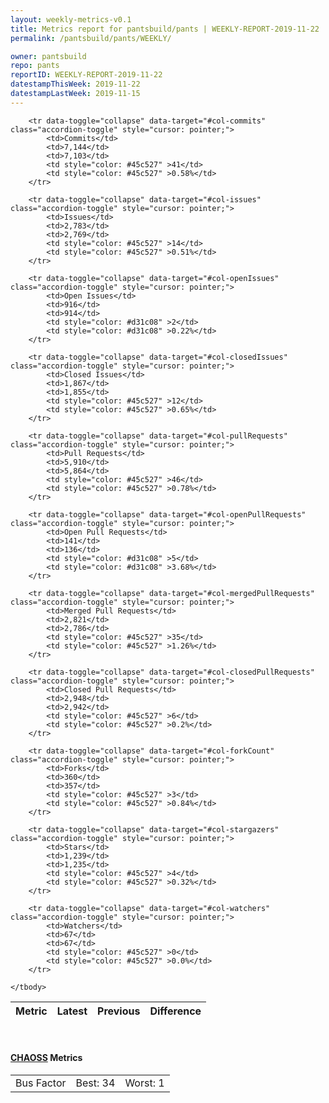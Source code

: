 ```yaml
---
layout: weekly-metrics-v0.1
title: Metrics report for pantsbuild/pants | WEEKLY-REPORT-2019-11-22
permalink: /pantsbuild/pants/WEEKLY/

owner: pantsbuild
repo: pants
reportID: WEEKLY-REPORT-2019-11-22
datestampThisWeek: 2019-11-22
datestampLastWeek: 2019-11-15
---
```




<table class="table table-condensed" style="border-collapse:collapse;">
    <thead>
    <tr>
        <th>Metric</th>
        <th>Latest</th>
        <th>Previous</th>
        <th colspan="2" style="text-align: center;">Difference</th>
    </tr>
    </thead>
    <tbody>

        <tr data-toggle="collapse" data-target="#col-commits" class="accordion-toggle" style="cursor: pointer;">
            <td>Commits</td>
            <td>7,144</td>
            <td>7,103</td>
            <td style="color: #45c527" >41</td>
            <td style="color: #45c527" >0.58%</td>
        </tr>
        
        <tr data-toggle="collapse" data-target="#col-issues" class="accordion-toggle" style="cursor: pointer;">
            <td>Issues</td>
            <td>2,783</td>
            <td>2,769</td>
            <td style="color: #45c527" >14</td>
            <td style="color: #45c527" >0.51%</td>
        </tr>
        
        <tr data-toggle="collapse" data-target="#col-openIssues" class="accordion-toggle" style="cursor: pointer;">
            <td>Open Issues</td>
            <td>916</td>
            <td>914</td>
            <td style="color: #d31c08" >2</td>
            <td style="color: #d31c08" >0.22%</td>
        </tr>
        
        <tr data-toggle="collapse" data-target="#col-closedIssues" class="accordion-toggle" style="cursor: pointer;">
            <td>Closed Issues</td>
            <td>1,867</td>
            <td>1,855</td>
            <td style="color: #45c527" >12</td>
            <td style="color: #45c527" >0.65%</td>
        </tr>
        
        <tr data-toggle="collapse" data-target="#col-pullRequests" class="accordion-toggle" style="cursor: pointer;">
            <td>Pull Requests</td>
            <td>5,910</td>
            <td>5,864</td>
            <td style="color: #45c527" >46</td>
            <td style="color: #45c527" >0.78%</td>
        </tr>
        
        <tr data-toggle="collapse" data-target="#col-openPullRequests" class="accordion-toggle" style="cursor: pointer;">
            <td>Open Pull Requests</td>
            <td>141</td>
            <td>136</td>
            <td style="color: #d31c08" >5</td>
            <td style="color: #d31c08" >3.68%</td>
        </tr>
        
        <tr data-toggle="collapse" data-target="#col-mergedPullRequests" class="accordion-toggle" style="cursor: pointer;">
            <td>Merged Pull Requests</td>
            <td>2,821</td>
            <td>2,786</td>
            <td style="color: #45c527" >35</td>
            <td style="color: #45c527" >1.26%</td>
        </tr>
        
        <tr data-toggle="collapse" data-target="#col-closedPullRequests" class="accordion-toggle" style="cursor: pointer;">
            <td>Closed Pull Requests</td>
            <td>2,948</td>
            <td>2,942</td>
            <td style="color: #45c527" >6</td>
            <td style="color: #45c527" >0.2%</td>
        </tr>
        
        <tr data-toggle="collapse" data-target="#col-forkCount" class="accordion-toggle" style="cursor: pointer;">
            <td>Forks</td>
            <td>360</td>
            <td>357</td>
            <td style="color: #45c527" >3</td>
            <td style="color: #45c527" >0.84%</td>
        </tr>
        
        <tr data-toggle="collapse" data-target="#col-stargazers" class="accordion-toggle" style="cursor: pointer;">
            <td>Stars</td>
            <td>1,239</td>
            <td>1,235</td>
            <td style="color: #45c527" >4</td>
            <td style="color: #45c527" >0.32%</td>
        </tr>
        
        <tr data-toggle="collapse" data-target="#col-watchers" class="accordion-toggle" style="cursor: pointer;">
            <td>Watchers</td>
            <td>67</td>
            <td>67</td>
            <td style="color: #45c527" >0</td>
            <td style="color: #45c527" >0.0%</td>
        </tr>
        
    </tbody>
</table>
<br>
<h4><a target="_blank" href="https://chaoss.community/">CHAOSS</a> Metrics</h4>

<table class="table table-condensed" style="border-collapse:collapse;">
    <tbody>
        <td>Bus Factor</td>
        <td>Best: 34</td>
        <td>Worst: 1</td>
    </tbody>
</table>
